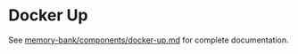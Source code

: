 # Docker Up

See [memory-bank/components/docker-up.md](../../memory-bank/components/docker-up.md) for complete documentation.
